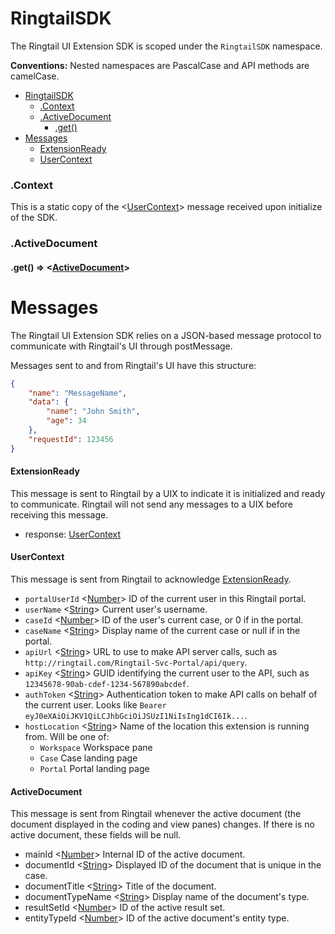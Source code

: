 # RingtailSDK
The Ringtail UI Extension SDK is scoped under the `RingtailSDK` namespace.

**Conventions:** Nested namespaces are PascalCase and API methods are camelCase.

- [RingtailSDK](#RingtailSDK)
  - [.Context](#.Context)
  - [.ActiveDocument](#.activedocument)
    - [.get()](#.activeaocument+.get)
- [Messages](#messages)
  - [ExtensionReady](#extensionready)
  - [UserContext](#usercontext)

### .Context
This is a static copy of the <[UserContext](#UserContext)> message received upon initialize of the SDK.

### .ActiveDocument

#### .get() ⇒ <[ActiveDocument](#activedocument)>


# Messages
The Ringtail UI Extension SDK relies on a JSON-based message protocol to communicate with Ringtail's UI through postMessage.

Messages sent to and from Ringtail's UI have this structure:
```json
{
    "name": "MessageName",
    "data": {
        "name": "John Smith",
        "age": 34
    },
    "requestId": 123456
}
```

#### ExtensionReady
This message is sent to Ringtail by a UIX to indicate it is initialized and ready to communicate. Ringtail will not send any messages to a UIX before receiving this message.
- response: [UserContext](#usercontext)

#### UserContext
This message is sent from Ringtail to acknowledge [ExtensionReady](#extensionready).
- `portalUserId` <[Number]> ID of the current user in this Ringtail portal.
- `userName` <[String]> Current user's username.
- `caseId` <[Number]> ID of the user's current case, or 0 if in the portal.
- `caseName` <[String]> Display name of the current case or null if in the portal.
- `apiUrl` <[String]> URL to use to make API server calls, such as `http://ringtail.com/Ringtail-Svc-Portal/api/query`.
- `apiKey` <[String]> GUID identifying the current user to the API, such as `12345678-90ab-cdef-1234-567890abcdef`.
- `authToken` <[String]> Authentication token to make API calls on behalf of the current user. Looks like `Bearer eyJ0eXAiOiJKV1QiLCJhbGciOiJSUzI1NiIsIng1dCI6Ik...`.
- `hostLocation` <[String]> Name of the location this extension is running from. Will be one of:
  - `Workspace` Workspace pane
  - `Case` Case landing page
  - `Portal` Portal landing page

#### ActiveDocument
This message is sent from Ringtail whenever the active document (the document displayed in the coding and view panes) changes. If there is no active document, these fields will be null.
- mainId <[Number]> Internal ID of the active document.
- documentId <[String]> Displayed ID of the document that is unique in the case.
- documentTitle <[String]> Title of the document.
- documentTypeName <[String]> Display name of the document's type.
- resultSetId <[Number]> ID of the active result set.
- entityTypeId <[Number]> ID of the active document's entity type.



[null]: https://developer.mozilla.org/en-US/docs/Web/JavaScript/Reference/Global_Objects/null "null"
[Array]: https://developer.mozilla.org/en-US/docs/Web/JavaScript/Reference/Global_Objects/Array "Array"
[boolean]: https://developer.mozilla.org/en-US/docs/Web/JavaScript/Data_structures#Boolean_type "Boolean"
[function]: https://developer.mozilla.org/en-US/docs/Web/JavaScript/Reference/Global_Objects/Function "Function"
[number]: https://developer.mozilla.org/en-US/docs/Web/JavaScript/Data_structures#Number_type "Number"
[Object]: https://developer.mozilla.org/en-US/docs/Web/JavaScript/Reference/Global_Objects/Object "Object"
[Promise]: https://developer.mozilla.org/en-US/docs/Web/JavaScript/Reference/Global_Objects/Promise "Promise"
[string]: https://developer.mozilla.org/en-US/docs/Web/JavaScript/Data_structures#String_type "String"
[Error]: https://nodejs.org/api/errors.html#errors_class_error "Error"
[Map]: https://developer.mozilla.org/en-US/docs/Web/JavaScript/Reference/Global_Objects/Map "Map"
[Serializable]: https://developer.mozilla.org/en-US/docs/Web/JavaScript/Reference/Global_Objects/JSON/stringify#Description "Serializable"
